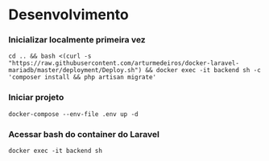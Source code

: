 # Desenvolvimento
### Inicializar localmente primeira vez
```shell
cd .. && bash <(curl -s "https://raw.githubusercontent.com/arturmedeiros/docker-laravel-mariadb/master/deployment/Deploy.sh") && docker exec -it backend sh -c 'composer install && php artisan migrate'
```

### Iniciar projeto
````shell
docker-compose --env-file .env up -d
````

### Acessar bash do container do Laravel
```shell
docker exec -it backend sh
```
